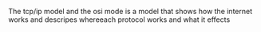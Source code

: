 
The tcp/ip model and the osi mode is a model that shows how the internet works and descripes whereeach protocol works and what it effects
